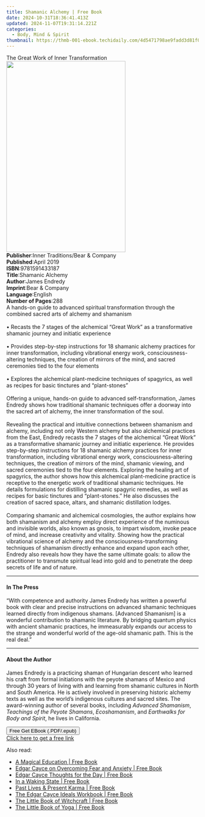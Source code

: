```yaml
---
title: Shamanic Alchemy | Free Book
date: 2024-10-31T18:36:41.413Z
updated: 2024-11-07T19:31:14.221Z
categories:
  - Body, Mind & Spirit
thumbnail: https://thmb-001-ebook.techidaily.com/4d5471798ae9fadd3d81f032defd378a48bdf855ce95e2a2942fbb56b3b19d4f.jpg
---
```

<main id="book-container">
  <div class="flex flex-col">
    <div class="book-brief flex-1 py-6 px-4 sm:p-6 md:py-10 md:px-8">
      <!-- brief-->
      <div class="book-brief-main">The Great Work of Inner Transformation</div>
    </div>
    <div
      class="book-meta-info flex-1 grid gap-4 col-start-1 col-end-3 row-start-1 sm:mb-6 sm:grid-cols-4 lg:gap-6 lg:col-start-2 lg:row-end-6 lg:row-span-6 lg:mb-0"
    >
      <div
        class="book-meta-info-left place-content-center mt-4 p-4 text-sm leading-6 col-start-2 col-span-2 dark:text-slate-400"
      >
        <img
          class="w-full h-500 object-cover rounded-lg sm:h-255 sm:col-span-2 lg:col-span-full"
          src="https://img-001-ebook.techidaily.com/9f0ec31754c3f199bf8e6dfe444850d8737224daa1bd4ef89d5e1b5a7704b867.jpg"
          alt=""
          width="312"
          height="500"
        />
      </div>
      <div
        class="book-meta-info-right mt-2 col-start-1 row-start-2 col-span-3 self-center"
      >
        <!-- meta data  -->
        <div class="flex flex-col px-4 md:px-8">
          <div class="flex-1">
            <strong>Publisher</strong>:<span class="px-2"
              >Inner Traditions/Bear &amp; Company</span
            >
          </div>
          <div class="flex-1">
            <strong>Published</strong>:<span class="px-2">April 2019</span>
          </div>
          <div class="flex-1">
            <strong>ISBN</strong>:<span class="px-2">9781591433187</span>
          </div>
          <div class="flex-1">
            <strong>Title</strong>:<span class="px-2">Shamanic Alchemy</span>
          </div>
          <div class="flex-1">
            <strong>Author</strong>:<span class="px-2">James Endredy</span>
          </div>
          <div class="flex-1">
            <strong>Imprint</strong>:<span class="px-2"
              >Bear &amp; Company</span
            >
          </div>
          <div class="flex-1">
            <strong>Language</strong>:<span class="px-2">English</span>
          </div>
          <div class="flex-1">
            <strong>Number of Pages</strong>:<span class="px-2">288</span>
          </div>
        </div>
      </div>
    </div>
    <div class="book-description flex-1 py-6 px-4 sm:p-6 md:py-10 md:px-8">
      <div class="book-description-main">
        <div accordion-content="" id="description">
          A hands-on guide to advanced spiritual transformation through the
          combined sacred arts of alchemy and shamanism <br /><br />• Recasts
          the 7 stages of the alchemical “Great Work” as a transformative
          shamanic journey and initiatic experience <br /><br />• Provides
          step-by-step instructions for 18 shamanic alchemy practices for inner
          transformation, including vibrational energy work,
          consciousness-altering techniques, the creation of mirrors of the
          mind, and sacred ceremonies tied to the four elements <br /><br />•
          Explores the alchemical plant-medicine techniques of spagyrics, as
          well as recipes for basic tinctures and “plant-stones”
          <br /><br />Offering a unique, hands-on guide to advanced
          self-transformation, James Endredy shows how traditional shamanic
          techniques offer a doorway into the sacred art of alchemy, the inner
          transformation of the soul. <br /><br />Revealing the practical and
          intuitive connections between shamanism and alchemy, including not
          only Western alchemy but also alchemical practices from the East,
          Endredy recasts the 7 stages of the alchemical “Great Work” as a
          transformative shamanic journey and initiatic experience. He provides
          step-by-step instructions for 18 shamanic alchemy practices for inner
          transformation, including vibrational energy work,
          consciousness-altering techniques, the creation of mirrors of the
          mind, shamanic viewing, and sacred ceremonies tied to the four
          elements. Exploring the healing art of spagyrics, the author shows how
          this alchemical plant-medicine practice is receptive to the energetic
          work of traditional shamanic techniques. He details formulations for
          distilling shamanic spagyric remedies, as well as recipes for basic
          tinctures and “plant-stones.” He also discusses the creation of sacred
          space, altars, and shamanic distillation lodges. <br /><br />Comparing
          shamanic and alchemical cosmologies, the author explains how both
          shamanism and alchemy employ direct experience of the numinous and
          invisible worlds, also known as gnosis, to impart wisdom, invoke peace
          of mind, and increase creativity and vitality. Showing how the
          practical vibrational science of alchemy and the
          consciousness-transforming techniques of shamanism directly enhance
          and expand upon each other, Endredy also reveals how they have the
          same ultimate goals: to allow the practitioner to transmute spiritual
          lead into gold and to penetrate the deep secrets of life and of
          nature.
        </div>
        <div class="accordion-fader"></div>
      </div>
    </div>
    <div class="book-excerpts flex-1 py-6 px-4 sm:p-6 md:py-10 md:px-8">
      <!-- excerpts-->
      <div class="book-excerpts-main">
        <hr />
        <h4 class="placeholder placeholder-heading">
          <span>In The Press</span>
        </h4>
        <p>
          “With competence and authority James Endredy has written a powerful
          book with clear and precise instructions on advanced shamanic
          techniques learned directly from indigenous shamans. [Advanced
          Shamanism] is a wonderful contribution to shamanic literature. By
          bridging quantum physics with ancient shamanic practices, he
          immeasurably expands our access to the strange and wonderful world of
          the age-old shamanic path. This is the real deal.”
        </p>
      </div>
    </div>
    <div class="book-about-author flex-1 py-6 px-4 sm:p-6 md:py-10 md:px-8">
      <!-- about author-->
      <div class="book-main-author-main">
        <hr />
        <h4 class="placeholder placeholder-heading">
          <span>About the Author</span>
        </h4>
        <p>
          James Endredy is a practicing shaman of Hungarian descent who learned
          his craft from formal initiations with the peyote shamans of Mexico
          and through 30 years of living with and learning from shamanic
          cultures in North and South America. He is actively involved in
          preserving historic alchemy texts as well as the world’s indigenous
          cultures and sacred sites. The award-winning author of several books,
          including <i>Advanced Shamanism</i>,
          <i>Teachings of the Peyote Shamans</i>, <i>Ecoshamanism</i>, and
          <i>Earthwalks for Body and Spirit</i>, he lives in California.
        </p>
      </div>
    </div>
    <div class="book-free-get flex-1 py-6 px-4 sm:p-6 md:py-10 md:px-8">
      <button
        id="btn-free-get"
        class="bg-blue-500 hover:bg-blue-700 text-white font-bold py-2 px-4 rounded"
      >
        Free Get EBook (.PDF/.epub)
      </button>
      <div id="countdown-display" class="px-2 text-lg mt-2"></div>
      <a
        id="free-link"
        class="hidden bg-blue-500 hover:bg-blue-700 text-white font-bold py-2 px-4 rounded"
        href="https://www.ebooks.com/en-us/book/96393667/shamanic-alchemy/james-endredy/"
        target="_blank"
        >Click here to get a free link</a
      >
    </div>
    <script>
      let countdownTime = 0;
      let countdownInterval = null;
      document
        .getElementById('btn-free-get')
        .addEventListener('click', startCountdown);
      function startCountdown() {
        countdownTime = new Date().getTime() + 60000 * 3;
        countdownInterval = setInterval(updateCountdown, 1000);
        document.getElementById('btn-free-get').disabled = true;
        document
          .getElementById('btn-free-get')
          .classList.add('bg-gray-500', 'cursor-not-allowed');
      }
      function updateCountdown() {
        let currentTime = new Date().getTime();
        let timeLeft = countdownTime - currentTime;
        let secondsLeft = Math.floor(timeLeft / 1000);
        document.getElementById('countdown-display').innerHTML =
          `Remaining time: ${secondsLeft} seconds.`;
        if (secondsLeft <= 0) {
          clearInterval(countdownInterval);
          document.getElementById('btn-free-get').classList.add('hidden');
          document.getElementById('free-link').classList.remove('hidden');
          document.getElementById('countdown-display').innerHTML = '';
        }
      }
    </script>
  </div>
</main>

<ins class="adsbygoogle"
      style="display:block"
      data-ad-client="ca-pub-7571918770474297"
      data-ad-slot="8358498916"
      data-ad-format="auto"
      data-full-width-responsive="true"></ins>
    

<span class="atpl-alsoreadstyle">Also read:</span>
<div><ul>
<li><a href="https://novels-ebooks.techidaily.com/209598601-9781912807031-a-magical-education/"><u>A Magical Education | Free Book</u></a></li>
<li><a href="https://novels-ebooks.techidaily.com/209598558-9780876049259-edgar-cayce-on-overcoming-fear-and-anxiety/"><u>Edgar Cayce on Overcoming Fear and Anxiety | Free Book</u></a></li>
<li><a href="https://novels-ebooks.techidaily.com/209598603-9780876049792-edgar-cayce-thoughts-for-the-day/"><u>Edgar Cayce Thoughts for the Day | Free Book</u></a></li>
<li><a href="https://novels-ebooks.techidaily.com/209598560-9780876049280-in-a-waking-state/"><u>In a Waking State | Free Book</u></a></li>
<li><a href="https://novels-ebooks.techidaily.com/209598559-9780876049433-past-lives-present-karma/"><u>Past Lives & Present Karma | Free Book</u></a></li>
<li><a href="https://novels-ebooks.techidaily.com/209598563-9780876049341-the-edgar-cayce-ideals-workbook/"><u>The Edgar Cayce Ideals Workbook | Free Book</u></a></li>
<li><a href="https://novels-ebooks.techidaily.com/209598182-9781856754187-the-little-book-of-witchcraft/"><u>The Little Book of Witchcraft | Free Book</u></a></li>
<li><a href="https://novels-ebooks.techidaily.com/209598207-9781856754170-the-little-book-of-yoga/"><u>The Little Book of Yoga | Free Book</u></a></li>
</ul></div>


